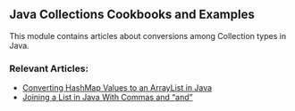 ## Java Collections Cookbooks and Examples

This module contains articles about conversions among Collection types in Java.

### Relevant Articles:
- [Converting HashMap Values to an ArrayList in Java](https://www.baeldung.com/java-hashmap-arraylist)
- [Joining a List<String> in Java With Commas and “and”](https://www.baeldung.com/java-string-concatenation-natural-language)
